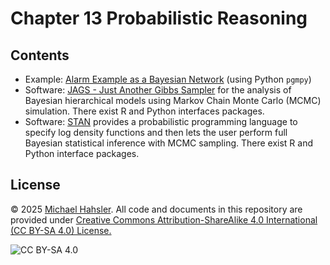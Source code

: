# Chapter 13 Probabilistic Reasoning

## Contents

* Example: [Alarm Example as a Bayesian Network](https://colab.research.google.com/github/mhahsler/CS7320-AI/blob/master/Probabilistic_Reasoning/Bayes_Network_Alarm.ipynb)
 (using Python `pgmpy`)
* Software: [JAGS - Just Another Gibbs Sampler](https://mcmc-jags.sourceforge.io/) for the analysis of Bayesian hierarchical models using Markov Chain Monte Carlo (MCMC) 
 simulation. There exist R and Python interfaces packages.
* Software: [STAN](https://mc-stan.org) provides a probabilistic programming language to specify log density functions and then lets the user perform full Bayesian statistical inference with MCMC sampling. There exist R and Python interface packages.


## License
&copy; 2025 [Michael Hahsler](http://michael.hahsler.net). 
All code and documents in this repository are provided under [Creative Commons Attribution-ShareAlike 4.0 International (CC BY-SA 4.0) License.](https://creativecommons.org/licenses/by-sa/4.0/)

![CC BY-SA 4.0](https://licensebuttons.net/l/by-sa/3.0/88x31.png)

